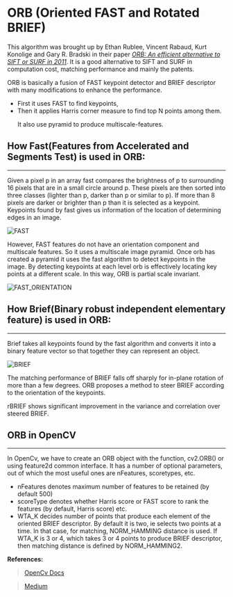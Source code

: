 # ORB (Oriented FAST and Rotated BRIEF)

This algorithm was brought up by Ethan Rublee, Vincent Rabaud, Kurt Konolige and Gary R. Bradski in their paper [*ORB: An efficient alternative to SIFT or SURF in 2011*](http://www.willowgarage.com/sites/default/files/orb_final.pdf). It is a good alternative to SIFT and SURF in computation cost, matching performance and mainly the patents.

ORB is basically a fusion of FAST keypoint detector and BRIEF descriptor with many modifications to enhance the performance.

* First it uses FAST to find keypoints,
* Then it applies Harris corner measure to find top N points among them.<p>
It also use pyramid to produce multiscale-features.


## How Fast(Features from Accelerated and Segments Test) is used in ORB:
--------------

Given a pixel p in an array fast compares the brightness of p to surrounding 16 pixels that are in a small circle around p. These pixels are then sorted into three classes (lighter than p, darker than p or similar to p). If more than 8 pixels are darker or brighter than p than it is selected as a keypoint. Keypoints found by fast gives us information of the location of determining edges in an image.

![FAST](https://miro.medium.com/max/554/0*CZ2Ub21iuBOgpMDb.jpg)

However, FAST features do not have an orientation component and multiscale features. So it uses a multiscale image pyramid. Once orb has created a pyramid it uses the fast algorithm to detect keypoints in the image. By detecting keypoints at each level orb is effectively locating key points at a different scale. In this way, ORB is partial scale invariant.

![FAST_ORIENTATION](https://miro.medium.com/max/375/0*wGPpgnPImtwLb8NX.png)

## How Brief(Binary robust independent elementary feature) is used in ORB:
-----------------

Brief takes all keypoints found by the fast algorithm and converts it into a binary feature vector so that together they can represent an object.

![BRIEF](https://miro.medium.com/max/875/1*8v4ZvgwE0DYiCzQDRvno1A.png)

The matching performance of BRIEF falls off sharply for in-plane rotation of more than a few degrees. ORB proposes a method to steer BRIEF according to the orientation of the keypoints.

rBRIEF shows significant improvement in the variance and correlation over steered BRIEF.

## ORB in OpenCV
---------------
In OpenCv, we have to create an ORB object with the function, cv2.ORB() or using feature2d common interface. It has a number of optional parameters, out of which the most useful ones are nFeatures, scoretypes, etc.

* nFeatures denotes maximum number of features to be retained (by default 500)
* scoreType denotes whether Harris score or FAST score to rank the features (by default, Harris score) etc.
* WTA_K decides number of points that produce each element of the oriented BRIEF descriptor.
By default it is two, ie selects two points at a time.
In that case, for matching, NORM_HAMMING distance is used.
If WTA_K is 3 or 4, which takes 3 or 4 points to produce BRIEF descriptor, then matching distance is defined by NORM_HAMMING2.

**References:**

>[OpenCv Docs](https://opencv-python-tutroals.readthedocs.io/en/latest/py_tutorials/py_feature2d/py_orb/py_orb.html)

>[Medium](https://medium.com/data-breach/introduction-to-orb-oriented-fast-and-rotated-brief-4220e8ec40cf)
